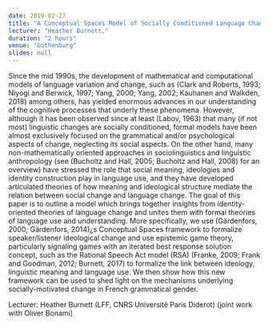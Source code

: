 ```yaml
---
date: 2019-02-27
title: "A Conceptual Spaces Model of Socially Conditioned Language Change"
lecturer: "Heather Burnett,"
duration: "2 hours"
venue: "Gothenburg"
slides: null
---
```


 

Since the mid 1990s, the development of mathematical and computational models of language variation and change, such as (Clark and Roberts, 1993; Niyogi and Berwick, 1997; Yang, 2000; Yang, 2002; Kauhanen and Walkden, 2018) among others, has yielded enormous advances in our understanding of the cognitive processes that underly these phenomena. However, although it has been observed since at least (Labov, 1963) that many (if not most) linguistic changes are socially conditioned, formal models have been almost exclusively focused on the grammatical and/or psychological aspects of change, neglecting its social aspects. On the other hand, many non-mathematically oriented approaches in sociolinguistics and linguistic anthropology (see (Bucholtz and Hall, 2005; Bucholtz and Hall, 2008) for an overview) have stressed the role that social meaning, ideologies and identity construction play in language use, and they have developed articulated theories of how meaning and ideological structure mediate the relation between social change and language change. The goal of this paper is to outline a model which brings together insights from identity-oriented theories of language change and unites them with formal theories of language use and understanding. More specifically, we use (Gärdenfors, 2000; Gärdenfors, 2014)¿s Conceptual Spaces framework to formalize speaker/listener ideological change and use epistemic game theory, particularly signaling games with an iterated best response solution concept, such as the Rational Speech Act model (RSA) (Franke, 2009; Frank and Goodman, 2012; Burnett, 2017) to formalize the link between ideology, linguistic meaning and language use. We then show how this new framework can be used to shed light on the mechanisms underlying socially-motivated change in French grammatical gender.

Lecturer: Heather Burnett (LFF, CNRS Université Paris Diderot) (joint work with Oliver Bonami) 

 


